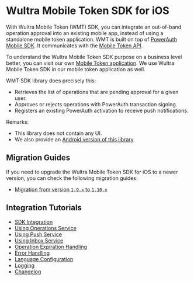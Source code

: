 # Wultra Mobile Token SDK for iOS
 
With Wultra Mobile Token (WMT) SDK, you can integrate an out-of-band operation approval into an existing mobile app, instead of using a standalone mobile token application. WMT is built on top of [PowerAuth Mobile SDK](https://github.com/wultra/powerauth-mobile-sdk). It communicates with the [Mobile Token API](https://developers.wultra.com/components/enrollment-server/develop/documentation/Mobile-Token-API).

To understand the Wultra Mobile Token SDK purpose on a business level better, you can visit our own [Mobile Token application](https://www.wultra.com/mobile-token). We use Wultra Mobile Token SDK in our mobile token application as well.

WMT SDK library does precisely this:

- Retrieves the list of operations that are pending approval for a given user.
- Approves or rejects operations with PowerAuth transaction signing.
- Registers an existing PowerAuth activation to receive push notifications.

Remarks:

- This library does not contain any UI.
- We also provide an [Android version of this library](https://github.com/wultra/mtoken-sdk-android). 

## Migration Guides

If you need to upgrade the Wultra Mobile Token SDK for iOS to a newer version, you can check the following migration guides:

- [Migration from version `1.9.x` to `1.10.x`](Migration-1.10.md)

<!-- begin remove -->
## Integration Tutorials
- [SDK Integration](SDK-Integration.md)
- [Using Operations Service](Using-Operations-Service.md)
- [Using Push Service](Using-Push-Service.md)
- [Using Inbox Service](Using-Inbox-Service.md)
- [Operation Expiration Handling](Operation-Expiration.md)
- [Error Handling](Error-Handling.md)
- [Language Configuration](Language-Configuration.md)
- [Logging](Logging.md)
- [Changelog](./Changelog.md)
<!-- end -->

